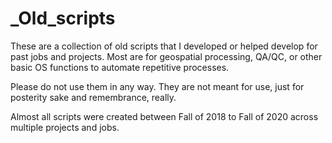 # _Old_scripts
These are a collection of old scripts that I developed or helped develop for past jobs and projects. Most are for geospatial processing, QA/QC, or other basic OS functions to automate repetitive processes.

Please do not use them in any way. They are not meant for use, just for posterity sake and remembrance, really.

Almost all scripts were created between Fall of 2018 to Fall of 2020 across multiple projects and jobs.

